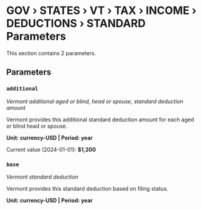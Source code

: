 # GOV › STATES › VT › TAX › INCOME › DEDUCTIONS › STANDARD Parameters

This section contains 2 parameters.

## Parameters

### `additional`
*Vermont additional aged or blind, head or spouse, standard deduction amount*

Vermont provides this additional standard deduction amount for each aged or blind head or spouse.

**Unit: currency-USD | Period: year**

Current value (2024-01-01): **$1,200**


### `base`
*Vermont standard deduction*

Vermont provides this standard deduction based on filing status.

**Unit: currency-USD | Period: year**

